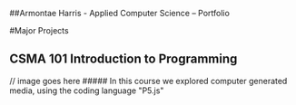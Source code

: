 ##Armontae Harris - Applied Computer Science – Portfolio



#Major Projects

## CSMA 101 Introduction to Programming
// image goes here ##### In this course we explored computer generated media, using the coding language "P5.js"
